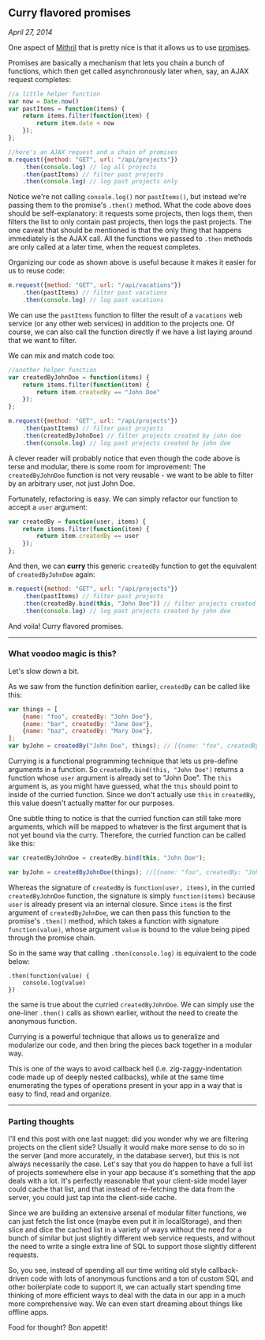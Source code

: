 ## Curry flavored promises

*April 27, 2014*

One aspect of [Mithril](http://lhorie.github.io/mithril) that is pretty nice is that it allows us to use [promises](http://lhorie.github.io/mithril/mithril.deferred.html).

Promises are basically a mechanism that lets you chain a bunch of functions, which then get called asynchronously later when, say, an AJAX request completes:

```javascript
//a little helper function
var now = Date.now()
var pastItems = function(items) {
	return items.filter(function(item) {
		return item.date < now
	});
};

//here's an AJAX request and a chain of promises
m.request({method: "GET", url: "/api/projects"})
	.then(console.log) // log all projects
	.then(pastItems) // filter past projects
	.then(console.log) // log past projects only
```

Notice we're not calling `console.log()` nor `pastItems()`, but instead we're passing them to the promise's `.then()` method. What the code above does should be self-explanatory: it requests some projects, then logs them, then filters the list to only contain past projects, then logs the past projects. The one caveat that should be mentioned is that the only thing that happens immediately is the AJAX call. All the functions we passed to `.then` methods are only called at a later time, when the request completes.

Organizing our code as shown above is useful because it makes it easier for us to reuse code:

```javascript
m.request({method: "GET", url: "/api/vacations"})
	.then(pastItems) // filter past vacations
	.then(console.log) // log past vacations
```

We can use the `pastItems` function to filter the result of a `vacations` web service (or any other web services) in addition to the projects one. Of course, we can also call the function directly if we have a list laying around that we want to filter.

We can mix and match code too:

```javascript
//another helper function
var createdByJohnDoe = function(items) {
	return items.filter(function(item) {
		return item.createdBy == "John Doe"
	});
};

m.request({method: "GET", url: "/api/projects"})
	.then(pastItems) // filter past projects
	.then(createdByJohnDoe) // filter projects created by john doe
	.then(console.log) // log past projects created by john doe
```

A clever reader will probably notice that even though the code above is terse and modular, there is some room for improvement: The `createdByJohnDoe` function is not very reusable - we want to be able to filter by an arbitrary user, not just John Doe.

Fortunately, refactoring is easy. We can simply refactor our function to accept a `user` argument:

```javascript
var createdBy = function(user, items) {
	return items.filter(function(item) {
		return item.createdBy == user
	});
};
```

And then, we can **curry** this generic `createdBy` function to get the equivalent of `createdByJohnDoe` again:

```javascript
m.request({method: "GET", url: "/api/projects"})
	.then(pastItems) // filter past projects
	.then(createdBy.bind(this, "John Doe")) // filter projects created by john doe
	.then(console.log) // log past projects created by john doe
```

And voila! Curry flavored promises.

---

### What voodoo magic is this?

Let's slow down a bit.

As we saw from the function definition earlier, `createdBy` can be called like this:

```javascript
var things = [
	{name: "foo", createdBy: "John Doe"},
	{name: "bar", createdBy: "Jane Doe"},
	{name: "baz", createdBy: "Mary Doe"},
];
var byJohn = createdBy("John Doe", things); // [{name: "foo", createdBy: "John Doe"}]
```

Currying is a functional programming technique that lets us pre-define arguments in a function. So `createdBy.bind(this, "John Doe")` returns a function whose `user` argument is already set to "John Doe". The `this` argument is, as you might have guessed, what the `this` should point to inside of the curried function. Since we don't actually use `this` in `createdBy`, this value doesn't actually matter for our purposes.

One subtle thing to notice is that the curried function can still take more arguments, which will be mapped to whatever is the first argument that is not yet bound via the curry. Therefore, the curried function can be called like this:

```javascript
var createdByJohnDoe = createdBy.bind(this, "John Doe");

var byJohn = createdByJohnDoe(things); //[{name: "foo", createdBy: "John Doe"}]
```

Whereas the signature of `createdBy` is `function(user, items)`, in the curried `createdByJohnDoe` function, the signature is simply `function(items)` because `user` is already present via an internal closure. Since `items` is the first argument of `createdByJohnDoe`, we can then pass this function to the promise's `.then()` method, which takes a function with signature `function(value)`, whose argument `value` is bound to the value being piped through the promise chain.

So in the same way that calling `.then(console.log)` is equivalent to the code below:

```
.then(function(value) {
	console.log(value)
})
```

the same is true about the curried `createdByJohnDoe`. We can simply use the one-liner `.then()` calls as shown earlier, without the need to create the anonymous function.

Currying is a powerful technique that allows us to generalize and modularize our code, and then bring the pieces back together in a modular way.

This is one of the ways to avoid callback hell (i.e. zig-zaggy-indentation code made up of deeply nested callbacks), while at the same time enumerating the types of operations present in your app in a way that is easy to find, read and organize.

---

### Parting thoughts

I'll end this post with one last nugget: did you wonder why we are filtering projects on the client side? Usually it would make more sense to do so in the server (and more accurately, in the database server), but this is not always necessarily the case. Let's say that you do happen to have a full list of projects somewhere else in your app because it's something that the app deals with a lot. It's perfectly reasonable that your client-side model layer could cache that list, and that instead of re-fetching the data from the server, you could just tap into the client-side cache.

Since we are building an extensive arsenal of modular filter functions, we can just fetch the list once (maybe even put it in localStorage), and then slice and dice the cached list in a variety of ways without the need for a bunch of similar but just slightly different web service requests, and without the need to write a single extra line of SQL to support those slightly different requests.

So, you see, instead of spending all our time writing old style callback-driven code with lots of anonymous functions and a ton of custom SQL and other boilerplate code to support it, we can actually start spending time thinking of more efficient ways to deal with the data in our app in a much more comprehensive way. We can even start dreaming about things like offline apps.

Food for thought? Bon appetit!